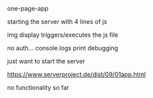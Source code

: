 one-page-app

starting the server with 4 lines of js

img display triggers/executes the js file

no auth... console.logs print debugging

just want to start the server

https://www.serverproject.de/dist/09/01app.html

no functionality so far
